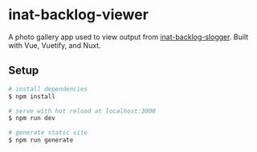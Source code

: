# inat-backlog-viewer
A photo gallery app used to view output from [inat-backlog-slogger](https://github.com/JWCook/inat-backlog-slogger).
Built with Vue, Vuetify, and Nuxt.

## Setup

```bash
# install dependencies
$ npm install

# serve with hot reload at localhost:3000
$ npm run dev

# generate static site
$ npm run generate
```

